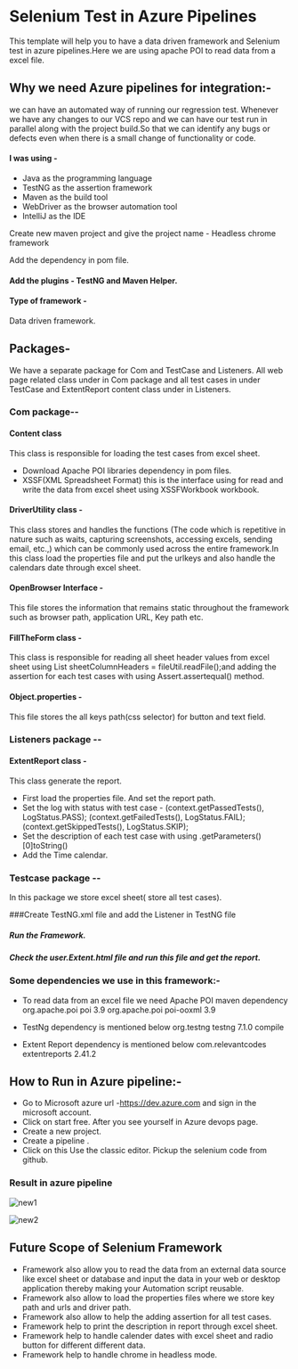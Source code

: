 # Selenium Test in Azure Pipelines
This template will help you to have a data driven framework and Selenium test in azure pipelines.Here we are using apache POI to read data from a excel file. 
## Why we need Azure pipelines for integration:-
we can have an automated way of running our regression test.  Whenever we have any changes to our VCS repo and we can have our test run in parallel along with the project build.So that we can identify  any bugs or defects even when there is a small change of functionality or code.
#### I was using - 
* Java as the programming language
* TestNG as the assertion framework
* Maven as the build tool
* WebDriver as the browser automation tool
* IntelliJ as the IDE

Create new maven project and give the project name - Headless chrome framework

Add the dependency in pom file.

#### Add the plugins - TestNG and Maven Helper.
#### Type of framework - 
Data driven framework.
## Packages- 
We have a separate package for Com and TestCase and Listeners. All web page related class  under in Com package and all test cases  in under TestCase and ExtentReport content class under in Listeners. 
### Com package--
#### Content class
This class is responsible for loading the test cases from excel sheet.
  * Download Apache POI libraries dependency in pom files.
  * XSSF(XML Spreadsheet Format) this is the interface using for read and write the data from excel sheet using XSSFWorkbook workbook.

#### DriverUtility class - 
This class stores and handles the functions (The code which is repetitive in nature such as waits, capturing screenshots, accessing excels, sending email, etc.,) which can be commonly used across the entire framework.In this class load the properties file and put the urlkeys and also handle the calendars date through excel sheet.
#### OpenBrowser Interface - 
This file stores the information that remains static throughout the framework such as browser path, application URL, Key path etc.
#### FillTheForm class - 
This class is responsible for reading all sheet header values from excel sheet using List<SheetColumnHeader> sheetColumnHeaders = fileUtil.readFile();and adding the assertion for each test cases with using Assert.assertequal() method.
#### Object.properties - 
This file stores the all keys path(css selector) for button and text field.

### Listeners package --
#### ExtentReport class - 
This class generate the report.
  * First load the properties file. And set the report path.
  * Set the log with status with test case - 
    (context.getPassedTests(), LogStatus.PASS);
    (context.getFailedTests(), LogStatus.FAIL);
    (context.getSkippedTests(), LogStatus.SKIP);
  * Set the description of each test case with using  .getParameters()[0]toString()
  * Add the Time calendar.

### Testcase package --
In this package we store excel sheet( store all test cases).

###Create TestNG.xml file and add the Listener in TestNG file
<listeners>
   <listener class-name="Listeners.ExtentReport"/>
</listeners>

##### Run the Framework.
##### Check the user.Extent.html file and run this file and get the report.

### Some dependencies we use in this framework:-
* To read data from an excel file we need Apache POI maven dependency
	<dependency>
	   	<groupId>org.apache.poi</groupId>
	   		<artifactId>poi</artifactId>
	   		<version>3.9</version>
	</dependency>
	<dependency>
	   		<groupId>org.apache.poi</groupId>
	   		<artifactId>poi-ooxml</artifactId>
	   		<version>3.9</version>
	</dependency>
* TestNg dependency is mentioned below
	<dependency>
	   		<groupId>org.testng</groupId>
	   		<artifactId>testng</artifactId>
	   		<version>7.1.0</version>
	   		<scope>compile</scope>
	</dependency>

* Extent Report dependency is mentioned below
	<dependency>
		<groupId>com.relevantcodes</groupId>
	        <artifactId>extentreports</artifactId>
	        <version>2.41.2</version>
	</dependency>

## How to Run in Azure pipeline:-	

* Go to Microsoft azure url -https://dev.azure.com and sign in the microsoft account.
* Click on start free. After you see yourself in Azure devops page.
* Create a new project.
* Create a pipeline .
* Click on this Use the classic editor. Pickup the selenium  code from github.

### Result in azure pipeline 

![new1](https://user-images.githubusercontent.com/43197101/111360018-41224e00-86b2-11eb-81af-25969c598f77.png)

![new2](https://user-images.githubusercontent.com/43197101/111360037-454e6b80-86b2-11eb-8b59-2ce478aee340.png)

## Future Scope of Selenium Framework
* Framework also allow you to read the data from an external data source like excel sheet or database and input the data in your web or desktop application thereby making your Automation script reusable.
* Framework also allow to load the properties files where we store key path and urls and driver path.
* Framework also allow to help the adding assertion for all test cases.
* Framework help to print the description in report through excel sheet.
* Framework help to handle calender dates with excel sheet and radio button for different different data.
* Framework help to handle chrome in  headless mode.










